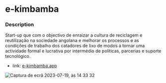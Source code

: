 # e-kimbamba

### Description
Start-up que com o objectivo de enraizar a cultura de reciclagem e reutilização na sociedade angolana e melhorar os processos e as condições de trabalho dos catadores de lixo de modos a tornar uma actividade formal e lucrativa por intermédio de políticas, parcerias e suporte tecnológico.

- link: [e-kimbamba.app](https://e-kimbamba.vercel.app/)

![Captura de ecrã 2023-07-19, às 14 33 32](https://github.com/Seratooo/e-kimbamba/assets/72074975/fe2315a7-438e-46ac-8eac-3802c6cfae4b)
